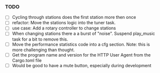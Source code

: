 ### TODO 

- [ ] Cycling through stations does the first station more then once
- [ ] refactor: Move the stations logic into the tuner task. 
- [ ] use case: Add a rotary controller to change stations 
- [ ] When changing stations there a a burst of "noise". Suspend play_music task for a bit to remove this. 
- [ ] Move the performance statistics code into a cfg section. Note: this is more challenging than thought.
- [ ] Get the program name and version for the HTTP User Agent from the Cargo.toml file
- [ ] Would be good to have a mute button, especially during development